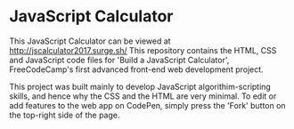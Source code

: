 # JavaScript Calculator

This JavaScript Calculator can be viewed at http://jscalculator2017.surge.sh/
This repository contains the HTML, CSS and JavaScript code files for 'Build a JavaScript Calculator', FreeCodeCamp's first advanced front-end web development project. 

This project was built mainly to develop JavaScript algorithim-scripting skills, and hence why the CSS and the HTML are very minimal. To edit or add features to the web app on CodePen, simply press the 'Fork' button on the top-right side of the page.
